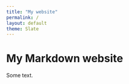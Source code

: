 ```yaml
---
title: "My website"
permalink: /
layout: default
theme: Slate
---
```



# My Markdown website

Some text.
